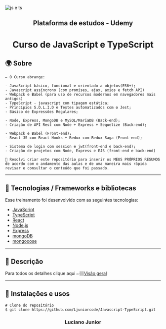 ![js e ts](https://user-images.githubusercontent.com/59096165/93379900-e314cb00-f834-11ea-83b9-bbcb656680c0.png)
  
<h2 align="center">Plataforma de estudos - Udemy</h2>

<h1 align="center">
  Curso de JavaScript e TypeScript
</h1>


## 🌍 Sobre
```
✏ O Curso abrange: 

- JavaScript básico, funcional e orientado a objetos(ES6+);
- Javascript assíncrono (com promises, ajax, axios e fetch API)
- Webpack e Babel (para uso de recursos modernos em navegadores mais antigos)
- TypeScript - javascript com tipagem estática;
- Princípios S.O.L.I.D e Testes automatizados com o Jest;
- Básico de Expressões Regulares;

- Node, Express, MongoDB e MySQL/MariaDB (Back-end);
- Criação de API Rest com Node + Express + Sequelize (Back-end);

- Webpack e Babel (Front-end);
- React JS com React Hooks + Redux com Redux Saga (Front-end);

- Sistema de login com session e jwt(front-end e back-end);
- Criação de projetos com Node, Express e EJS (front-end e back-end)

👀 Resolvi criar este repositório para inserir os MEUS PRÓPRIOS RESUMOS de acordo com o andamento das aulas e de uma maneira mais rápida revisar e consultar o conteúdo que foi passado.
```
---

## 🚀 Tecnologias / Frameworks e bibliotecas

Esse treinamento foi desenvolvido com as seguintes tecnologias:
- [JavaScript](https://developer.mozilla.org/pt-BR/docs/Web/JavaScript)
- [TypeScript](https://www.typescriptlang.org/)
- [React](https://reactjs.org)
- [Node.js](https://nodejs.org/en/)
- [Express](https://expressjs.com/pt-br/)
- [mongoDB](https://expressjs.com/pt-br/)
- [mongooose](https://mongoosejs.com/)

---
## 🏸 Descrição


Para todos os detalhes clique aqui 👉🏽[Visão geral](https://www.udemy.com/course/curso-de-javascript-moderno-do-basico-ao-avancado/)


---

## 🙅 Instalações e usos


```
# Clone do repositório
$ git clone https://github.com/Ljuniorcode/Javascript-TypeScript.git
```
<h3 align="center">
   Luciano Junior
</h3>



